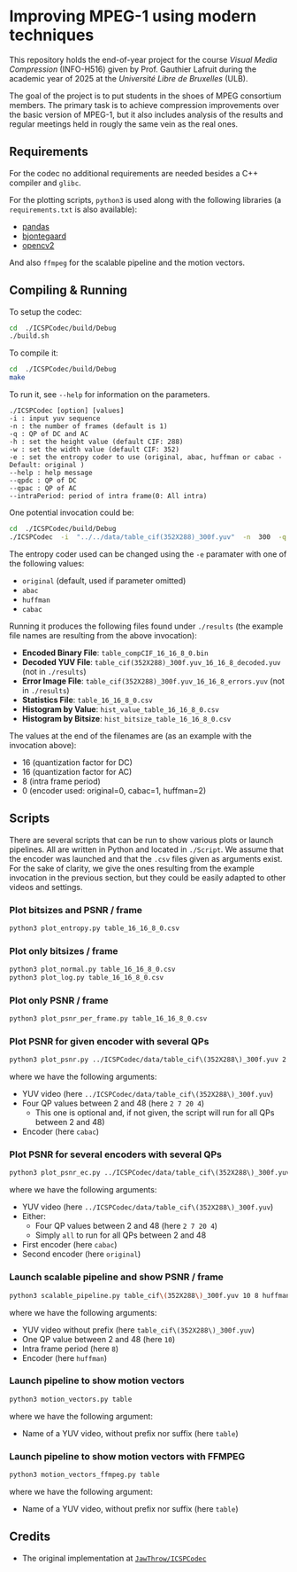 
# Improving MPEG-1 using modern techniques

This repository holds the end-of-year project for the course *Visual Media
Compression* (INFO-H516) given by Prof. Gauthier Lafruit during the academic
year of 2025 at the *Université Libre de Bruxelles* (ULB).

The goal of the project is to put students in the shoes of MPEG consortium
members. The primary task is to achieve compression improvements over the
basic version of MPEG-1, but it also includes analysis of the results and
regular meetings held in rougly the same vein as the real ones.

## Requirements

For the codec no additional requirements are needed besides a C++ compiler
and `glibc`.

For the plotting scripts, `python3` is used along with the following libraries (a
`requirements.txt` is also available):

- [pandas](https://pandas.pydata.org/)
- [bjontegaard](https://github.com/FAU-LMS/bjontegaard)
- [opencv2](https://github.com/opencv/opencv-python)

And also `ffmpeg` for the scalable pipeline and the motion vectors.

## Compiling & Running

To setup the codec:

```bash
cd  ./ICSPCodec/build/Debug
./build.sh
```

To compile it:

```bash
cd  ./ICSPCodec/build/Debug
make
```

To run it, see `--help` for information on the parameters.

```text
./ICSPCodec [option] [values]
-i : input yuv sequence
-n : the number of frames (default is 1)
-q : QP of DC and AC
-h : set the height value (default CIF: 288)
-w : set the width value (default CIF: 352)
-e : set the entropy coder to use (original, abac, huffman or cabac - Default: original )
--help : help message
--qpdc : QP of DC
--qpac : QP of AC
--intraPeriod: period of intra frame(0: All intra)
```

One potential invocation could be:

```bash
cd  ./ICSPCodec/build/Debug
./ICSPCodec  -i  "../../data/table_cif(352X288)_300f.yuv"  -n  300  -q  16  --intraPeriod  8  --EnMultiThread  0
```

The entropy coder used can be changed using the `-e` paramater with one of the following values:

- `original` (default, used if parameter omitted)
- `abac`
- `huffman`
- `cabac`

Running it produces the following files found under `./results` (the example
file names are resulting from the above invocation):

- **Encoded Binary File**:  `table_compCIF_16_16_8_0.bin`
- **Decoded YUV File**:  `table_cif(352X288)_300f.yuv_16_16_8_decoded.yuv` (not in `./results`)
- **Error Image File**: `table_cif(352X288)_300f.yuv_16_16_8_errors.yuv` (not in `./results`)
- **Statistics File**: `table_16_16_8_0.csv`
- **Histogram by Value**: `hist_value_table_16_16_8_0.csv`
- **Histogram by Bitsize**: `hist_bitsize_table_16_16_8_0.csv`

The values at the end of the filenames are (as an example with the invocation above):

- 16 (quantization factor for DC)
- 16 (quantization factor for AC)
- 8 (intra frame period)
- 0 (encoder used: original=0, cabac=1, huffman=2)

## Scripts

There are several scripts that can be run to show various plots or launch pipelines.
All are written in Python and located in `./Script`. We assume that the encoder
was launched and that the `.csv` files given as arguments exist. For the sake
of clarity, we give the ones resulting from the example invocation in the previous
section, but they could be easily adapted to other videos and settings.

### Plot bitsizes and PSNR / frame

```bash
python3 plot_entropy.py table_16_16_8_0.csv
```

### Plot only bitsizes / frame

```bash
python3 plot_normal.py table_16_16_8_0.csv
python3 plot_log.py table_16_16_8_0.csv
```

### Plot only PSNR / frame

```bash
python3 plot_psnr_per_frame.py table_16_16_8_0.csv
```

### Plot PSNR for given encoder with several QPs

```bash
python3 plot_psnr.py ../ICSPCodec/data/table_cif\(352X288\)_300f.yuv 2 7 20 4 cabac
```

where we have the following arguments:

- YUV video (here `../ICSPCodec/data/table_cif\(352X288\)_300f.yuv`)
- Four QP values between 2 and 48 (here `2 7 20 4`)
    - This one is optional and, if not given, the script will run for all QPs between 2 and 48)
- Encoder (here `cabac`)

### Plot PSNR for several encoders with several QPs

```bash
python3 plot_psnr_ec.py ../ICSPCodec/data/table_cif\(352X288\)_300f.yuv 2 7 20 4 cabac original
```

where we have the following arguments:

- YUV video (here `../ICSPCodec/data/table_cif\(352X288\)_300f.yuv`)
- Either:
    - Four QP values between 2 and 48 (here `2 7 20 4`)
    - Simply `all` to run for all QPs between 2 and 48
- First encoder (here `cabac`)
- Second encoder (here `original`)

### Launch scalable pipeline and show PSNR / frame

```bash
python3 scalable_pipeline.py table_cif\(352X288\)_300f.yuv 10 8 huffman
```

where we have the following arguments:

- YUV video without prefix (here `table_cif\(352X288\)_300f.yuv`)
- One QP value between 2 and 48 (here `10`)
- Intra frame period (here `8`)
- Encoder (here `huffman`)

### Launch pipeline to show motion vectors

```bash
python3 motion_vectors.py table
```

where we have the following argument:

- Name of a YUV video, without prefix nor suffix (here `table`)

### Launch pipeline to show motion vectors with FFMPEG

```bash
python3 motion_vectors_ffmpeg.py table
```

where we have the following argument:

- Name of a YUV video, without prefix nor suffix (here `table`)

## Credits

- The original implementation at [`JawThrow/ICSPCodec`](https://github.com/JawThrow/ICSPCodec)
